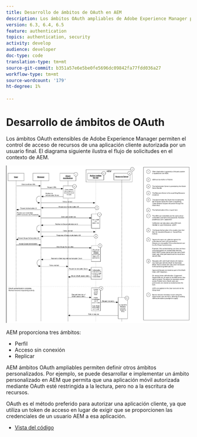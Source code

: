 ```yaml
---
title: Desarrollo de ámbitos de OAuth en AEM
description: Los ámbitos OAuth ampliables de Adobe Experience Manager permiten el control de acceso de recursos de una aplicación cliente autorizada por un usuario final. El diagrama siguiente ilustra el flujo de solicitudes en el contexto de AEM.
version: 6.3, 6.4, 6.5
feature: authentication
topics: authentication, security
activity: develop
audience: developer
doc-type: code
translation-type: tm+mt
source-git-commit: b351a57e6e5be0fe5696dc09842fa77fdd036a27
workflow-type: tm+mt
source-wordcount: '179'
ht-degree: 1%

---
```



# Desarrollo de ámbitos de OAuth

Los ámbitos OAuth extensibles de Adobe Experience Manager permiten el control de acceso de recursos de una aplicación cliente autorizada por un usuario final. El diagrama siguiente ilustra el flujo de solicitudes en el contexto de AEM.

![Flujo De Ámbitos De Oauth](./assets/oauth-code-sample-develop/oauth-scopes-flow.png)

AEM proporciona tres ámbitos:

* Perfil
* Acceso sin conexión
* Replicar

AEM ámbitos OAuth ampliables permiten definir otros ámbitos personalizados. Por ejemplo, se puede desarrollar e implementar un ámbito personalizado en AEM que permita que una aplicación móvil autorizada mediante OAuth esté restringida a la lectura, pero no a la escritura de recursos.

OAuth es el método preferido para autorizar una aplicación cliente, ya que utiliza un token de acceso en lugar de exigir que se proporcionen las credenciales de un usuario AEM a esa aplicación.

* [Vista del código](https://github.com/Adobe-Consulting-Services/acs-aem-samples/blob/legacy/bundle/src/main/java/com/adobe/acs/samples/authentication/oauth/impl/SampleScopeWithPrivileges.java)
